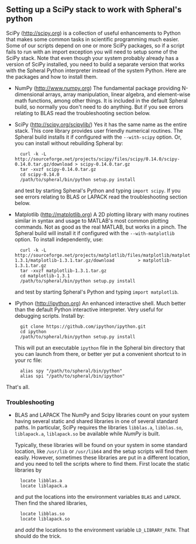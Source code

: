 Setting up a SciPy stack to work with Spheral's python
------------------------------------------------------

SciPy (http://scipy.org) is a collection of useful enhancements to Python that
makes some common tasks in scientific programming much easier. Some of our
scripts depend on one or more SciPy packages, so if a script fails to run with
an import exception you will need to setup some of the SciPy stack. Note that
even though your system probably already has a version of SciPy installed, you
need to build a separate version that works with the Spheral Python
interpreter instead of the system Python. Here are the packages and how to
install them.

+ NumPy (http://www.numpy.org)
  The fundamental package providing N-dimensional arrays, array manipulation,
  linear algebra, and element-wise math functions, among other things. It is
  included in the default Spheral build, so normally you don't need to do
  anything. But if you see errors relating to BLAS read the troubleshooting
  section below.

+ SciPy (http://scipy.org/scipylib/)
  Yes it has the same name as the entire stack. This core library provides
  user friendly numerical routines. The Spheral build installs it if configured
  with the `--with-scipy` option. Or, you can install without rebuilding Spheral
  by:

        curl -k -L http://sourceforge.net/projects/scipy/files/scipy/0.14.0/scipy-0.14.0.tar.gz/download > scipy-0.14.0.tar.gz
        tar -xvzf scipy-0.14.0.tar.gz
        cd scipy-0.14.0
        /path/to/spheral/bin/python setup.py install
  
  and test by starting Spheral's Python and typing `import scipy`. If you see
  errors relating to BLAS or LAPACK read the troubleshooting section below.

+ Matplotlib (http://matplotlib.org)
  A 2D plotting library with many routines similar in syntax and usage to
  MATLAB's most common plotting commands. Not as good as the real MATLAB, but
  works in a pinch. The Spheral build will install it if configured with the
  `--with-matplotlib` option. To install independently, use:

        curl -k -L http://sourceforge.net/projects/matplotlib/files/matplotlib/matplotlib-1.3.1/matplotlib-1.3.1.tar.gz/download         > matplotlib-1.3.1.tar.gz
        tar -xvzf matplotlib-1.3.1.tar.gz
        cd matplotlib-1.3.1
        /path/to/spheral/bin/python setup.py install
        
  and test by starting Spheral's Python and typing `import matplotlib`.

+ IPython (http://ipython.org)
  An enhanced interactive shell. Much better than the default Python
  interactive interpreter. Very useful for debugging scripts. Install by:

        git clone https://github.com/ipython/ipython.git
        cd ipython
        /path/to/spheral/bin/python setup.py install

  This will put an executable `ipython` file in the Spheral bin directory that 
  you can launch from there, or better yer put a convenient shortcut to in your
  rc file:
  
        alias spy "/path/to/spheral/bin/python"
        alias spi "/path/to/spheral/bin/ipython"
        
That's all.

### Troubleshooting
+ BLAS and LAPACK
  The NumPy and Scipy libraries count on your system having several static and 
  shared libraries in one of several standard paths. In particular, SciPy requires
  the libraries `libblas.a`, `libblas.so`, `liblapack.a`, `liblapack.so` be available
  while *NumPy* is built.
  
  Typically, these libraries will be found on your system in some standard location, 
  like `/usr/lib` or `/usr/lib64` and the setup scripts will find them easily. However,
  sometimes these libraries are put in a different location, and you need to tell the 
  scripts where to find them. First locate the static libraries by

        locate libblas.a
        locate liblapack.a
        
  and put the locations into the environment variables `BLAS` and `LAPACK`. Then find
  the shared libraries,
  
        locate libblas.so
        locate liblapack.so
        
  and *add* the locations to the environment variable `LD_LIBRARY_PATH`. That should do
  the trick.
  
  
  
